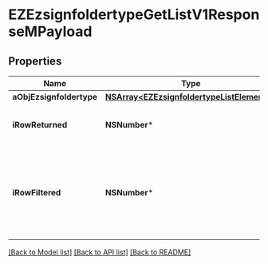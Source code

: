 # EZEzsignfoldertypeGetListV1ResponseMPayload

## Properties
Name | Type | Description | Notes
------------ | ------------- | ------------- | -------------
**aObjEzsignfoldertype** | [**NSArray&lt;EZEzsignfoldertypeListElement&gt;***](EZEzsignfoldertypeListElement.md) |  | 
**iRowReturned** | **NSNumber*** | The number of rows returned | 
**iRowFiltered** | **NSNumber*** | The number of rows matching your filters (if any) or the total number of rows | 

[[Back to Model list]](../README.md#documentation-for-models) [[Back to API list]](../README.md#documentation-for-api-endpoints) [[Back to README]](../README.md)


